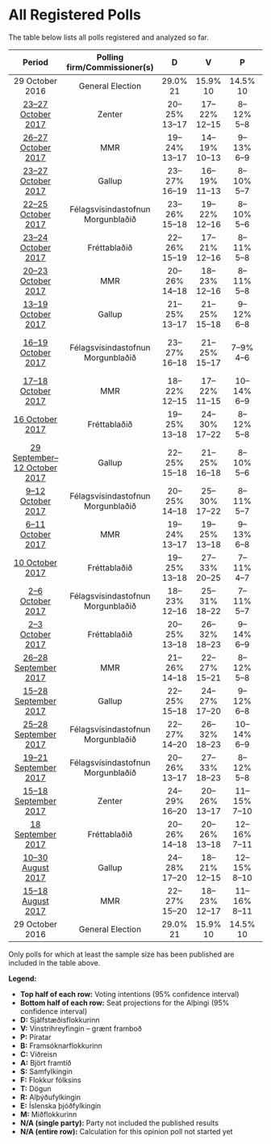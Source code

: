 # All Registered Polls

The table below lists all polls registered and analyzed so far.

| Period     | Polling firm/Commissioner(s) | D | V | P | B | C | A | S | F | T | R | E | M |
|:----------:|:----------------------------:|:--:|:--:|:--:|:--:|:--:|:--:|:--:|:--:|:--:|:--:|:--:|:--:|
| 29 October 2016 | General Election | 29.0% <br> 21 | 15.9% <br> 10 | 14.5% <br> 10 | 11.5% <br> 8 | 10.5% <br> 7 | 7.2% <br> 4 | 5.7% <br> 3 | 3.5% <br> 0 | 1.7% <br> 0 | 0.3% <br> 0 | 0.2% <br> 0 | 0.0% <br> 0 |
| [23–27 October 2017](2017-10-27-Zenter.html) | Zenter | 20–25% <br> 13–17 | 17–22% <br> 12–15 | 8–12% <br> 5–8 | 8–12% <br> 5–8 | 6–9% <br> 4–6 | 1–3% <br> 0 | 13–17% <br> 9–12 | 3–6% <br> 0–3 | 0–1% <br> 0 | 0–1% <br> 0 | N/A <br> N/A | 8–12% <br> 5–8 |
| [26–27 October 2017](2017-10-27-MMR.html) | MMR | 19–24% <br> 13–17 | 14–19% <br> 10–13 | 9–13% <br> 6–9 | 10–14% <br> 6–9 | 7–10% <br> 4–6 | 1–3% <br> 0 | 11–15% <br> 7–10 | 3–6% <br> 0–4 | N/A <br> N/A | N/A <br> N/A | N/A <br> N/A | 10–14% <br> 6–9 |
| [23–27 October 2017](2017-10-27-Gallup.html) | Gallup | 23–27% <br> 16–19 | 16–19% <br> 11–13 | 8–10% <br> 5–7 | 8–10% <br> 5–6 | 7–9% <br> 4–6 | 1–2% <br> 0 | 14–17% <br> 9–12 | 3–5% <br> 0 | 0% <br> 0 | 0–1% <br> 0 | N/A <br> N/A | 8–11% <br> 5–8 |
| [22–25 October 2017](2017-10-25-Felagsvisindastofnun.html) | Félagsvísindastofnun <br> Morgunblaðið | 23–26% <br> 15–18 | 19–22% <br> 12–16 | 8–10% <br> 5–6 | 7–9% <br> 4–6 | 7–9% <br> 4–6 | 1–2% <br> 0 | 14–17% <br> 9–12 | 3–5% <br> 0–3 | N/A <br> N/A | N/A <br> N/A | N/A <br> N/A | 8–11% <br> 5–7 |
| [23–24 October 2017](2017-10-24-Frettabladid.html) | Fréttablaðið | 22–26% <br> 15–19 | 17–21% <br> 12–16 | 8–11% <br> 5–8 | 5–7% <br> 3–5 | 6–9% <br> 4–6 | 1–3% <br> 0 | 13–16% <br> 9–11 | 3–5% <br> 0–3 | N/A <br> N/A | N/A <br> N/A | N/A <br> N/A | 8–11% <br> 5–8 |
| [20–23 October 2017](2017-10-23-MMR.html) | MMR | 20–26% <br> 14–18 | 18–23% <br> 12–16 | 8–11% <br> 5–8 | 7–11% <br> 4–7 | 4–7% <br> 0–4 | 1–3% <br> 0 | 11–16% <br> 7–11 | 4–6% <br> 0–4 | N/A <br> N/A | N/A <br> N/A | N/A <br> N/A | 10–15% <br> 7–11 |
| [13–19 October 2017](2017-10-19-Gallup.html) | Gallup | 21–25% <br> 13–17 | 21–25% <br> 15–18 | 9–12% <br> 6–8 | 6–9% <br> 4–5 | 5–7% <br> 0–4 | 1–2% <br> 0 | 12–15% <br> 7–10 | 5–7% <br> 0–4 | N/A <br> N/A | N/A <br> N/A | N/A <br> N/A | 8–11% <br> 5–8 |
| [16–19 October 2017](2017-10-19-Felagsvisindastofnun.html) | Félagsvísindastofnun <br> Morgunblaðið | 23–27% <br> 16–18 | 21–25% <br> 15–17 | 7–9% <br> 4–6 | 6–8% <br> 4–5 | 5–7% <br> 0–4 | 1–2% <br> 0 | 14–17% <br> 10–12 | 3–4% <br> 0 | 0–1% <br> 0 | 0% <br> 0 | N/A <br> N/A | 9–11% <br> 5–7 |
| [17–18 October 2017](2017-10-18-MMR.html) | MMR | 18–22% <br> 12–15 | 17–22% <br> 11–15 | 10–14% <br> 6–9 | 6–10% <br> 4–6 | 5–8% <br> 3–5 | 1–3% <br> 0 | 14–18% <br> 9–12 | 4–7% <br> 0–4 | N/A <br> N/A | N/A <br> N/A | N/A <br> N/A | 9–13% <br> 6–9 |
| [16 October 2017](2017-10-16-Frettabladid.html) | Fréttablaðið | 19–25% <br> 13–18 | 24–30% <br> 17–22 | 8–12% <br> 5–8 | 6–9% <br> 4–6 | 4–7% <br> 0–4 | 1–3% <br> 0 | 8–13% <br> 6–9 | 3–5% <br> 0–3 | N/A <br> N/A | N/A <br> N/A | N/A <br> N/A | 9–13% <br> 5–9 |
| [29 September–12 October 2017](2017-10-12-Gallup.html) | Gallup | 22–25% <br> 15–18 | 21–25% <br> 16–18 | 8–10% <br> 5–6 | 6–8% <br> 4–5 | 4–6% <br> 0–3 | 2–4% <br> 0 | 12–15% <br> 8–11 | 5–7% <br> 0–4 | 0–1% <br> 0 | 0–1% <br> 0 | 0% <br> 0 | 8–11% <br> 5–8 |
| [9–12 October 2017](2017-10-12-Felagsvisindastofnun.html) | Félagsvísindastofnun <br> Morgunblaðið | 20–25% <br> 14–18 | 25–30% <br> 17–22 | 8–11% <br> 5–7 | 4–7% <br> 1–4 | 3–5% <br> 0 | 2–4% <br> 0 | 13–17% <br> 9–12 | 5–8% <br> 3–5 | N/A <br> N/A | N/A <br> N/A | N/A <br> N/A | 5–8% <br> 3–5 |
| [6–11 October 2017](2017-10-11-MMR.html) | MMR | 19–24% <br> 13–17 | 19–25% <br> 13–18 | 9–13% <br> 6–8 | 5–8% <br> 1–5 | 3–5% <br> 0 | 3–6% <br> 0–3 | 11–15% <br> 7–11 | 6–9% <br> 4–6 | N/A <br> N/A | 0–2% <br> 0 | N/A <br> N/A | 9–13% <br> 6–9 |
| [10 October 2017](2017-10-10-Frettabladid.html) | Fréttablaðið | 19–25% <br> 13–18 | 27–33% <br> 20–25 | 7–11% <br> 4–7 | 6–9% <br> 3–6 | 2–5% <br> 0 | 3–5% <br> 0–3 | 7–10% <br> 4–7 | 5–8% <br> 0–5 | N/A <br> N/A | N/A <br> N/A | N/A <br> N/A | 7–11% <br> 5–8 |
| [2–6 October 2017](2017-10-06-Felagsvisindastofnun.html) | Félagsvísindastofnun <br> Morgunblaðið | 18–23% <br> 12–16 | 25–31% <br> 18–22 | 7–11% <br> 5–7 | 4–7% <br> 0–5 | 2–4% <br> 0 | 2–4% <br> 0 | 9–13% <br> 6–8 | 7–11% <br> 5–7 | 0% <br> 0 | 0–1% <br> 0 | 0–1% <br> 0 | 8–11% <br> 5–8 |
| [2–3 October 2017](2017-10-03-Frettabladid.html) | Fréttablaðið | 20–25% <br> 13–18 | 26–32% <br> 18–23 | 9–14% <br> 6–9 | 4–7% <br> 0–5 | 2–4% <br> 0 | 2–4% <br> 0 | 9–13% <br> 6–9 | 4–8% <br> 0–5 | N/A <br> N/A | N/A <br> N/A | N/A <br> N/A | 7–11% <br> 5–8 |
| [26–28 September 2017](2017-09-28-MMR.html) | MMR | 21–26% <br> 14–18 | 22–27% <br> 15–21 | 8–12% <br> 5–8 | 5–8% <br> 3–5 | 4–6% <br> 0–4 | 2–4% <br> 0 | 9–12% <br> 6–8 | 7–10% <br> 4–7 | 0–1% <br> 0 | 0–1% <br> 0 | N/A <br> N/A | 6–9% <br> 4–6 |
| [15–28 September 2017](2017-09-28-Gallup.html) | Gallup | 22–25% <br> 15–18 | 24–27% <br> 17–20 | 9–12% <br> 6–8 | 9–11% <br> 6–8 | 3–4% <br> 0 | 4–6% <br> 0–3 | 8–11% <br> 6–7 | 9–11% <br> 6–8 | N/A <br> N/A | N/A <br> N/A | N/A <br> N/A | 2–3% <br> 0 |
| [25–28 September 2017](2017-09-28-Felagsvisindastofnun.html) | Félagsvísindastofnun <br> Morgunblaðið | 22–27% <br> 14–20 | 26–32% <br> 18–23 | 10–14% <br> 6–9 | 6–9% <br> 3–6 | 4–6% <br> 0–4 | 3–6% <br> 0–3 | 6–9% <br> 3–6 | 5–8% <br> 3–6 | N/A <br> N/A | N/A <br> N/A | N/A <br> N/A | 3–6% <br> 0–4 |
| [19–21 September 2017](2017-09-21-Felagsvisindastofnun.html) | Félagsvísindastofnun <br> Morgunblaðið | 20–26% <br> 13–17 | 27–33% <br> 18–23 | 8–12% <br> 5–8 | 9–13% <br> 6–8 | 5–8% <br> 0–5 | 2–4% <br> 0 | 6–10% <br> 4–6 | 7–11% <br> 4–7 | N/A <br> N/A | N/A <br> N/A | N/A <br> N/A | N/A <br> N/A |
| [15–18 September 2017](2017-09-18-Zenter.html) | Zenter | 24–29% <br> 16–20 | 20–26% <br> 13–17 | 11–15% <br> 7–10 | 9–13% <br> 5–8 | 2–4% <br> 0 | 4–7% <br> 0–4 | 7–11% <br> 5–7 | 8–12% <br> 5–8 | N/A <br> N/A | N/A <br> N/A | N/A <br> N/A | N/A <br> N/A |
| [18 September 2017](2017-09-18-Frettabladid.html) | Fréttablaðið | 20–26% <br> 14–18 | 20–26% <br> 13–18 | 12–16% <br> 7–11 | 8–13% <br> 5–9 | 4–7% <br> 0–4 | 6–9% <br> 3–6 | 4–7% <br> 0–4 | 9–13% <br> 5–9 | N/A <br> N/A | N/A <br> N/A | N/A <br> N/A | N/A <br> N/A |
| [10–30 August 2017](2017-08-30-Gallup.html) | Gallup | 24–28% <br> 17–20 | 18–21% <br> 12–15 | 12–15% <br> 8–10 | 10–12% <br> 6–8 | 4–6% <br> 0–4 | 2–4% <br> 0 | 9–11% <br> 6–8 | 9–12% <br> 6–8 | N/A <br> N/A | N/A <br> N/A | N/A <br> N/A | N/A <br> N/A |
| [15–18 August 2017](2017-08-18-MMR.html) | MMR | 22–27% <br> 15–20 | 18–23% <br> 12–17 | 11–16% <br> 8–11 | 8–12% <br> 5–8 | 5–8% <br> 0–5 | 3–5% <br> 0–1 | 9–13% <br> 6–9 | 5–8% <br> 3–6 | N/A <br> N/A | 0–1% <br> 0 | N/A <br> N/A | N/A <br> N/A |
| 29 October 2016 | General Election | 29.0% <br> 21 | 15.9% <br> 10 | 14.5% <br> 10 | 11.5% <br> 8 | 10.5% <br> 7 | 7.2% <br> 4 | 5.7% <br> 3 | 3.5% <br> 0 | 1.7% <br> 0 | 0.3% <br> 0 | 0.2% <br> 0 | 0.0% <br> 0 |

Only polls for which at least the sample size has been published are included in the table above.

**Legend:**
+ **Top half of each row:** Voting intentions (95% confidence interval)
+ **Bottom half of each row:** Seat projections for the Alþingi (95% confidence interval)
+ **D:** Sjálfstæðisflokkurinn
+ **V:** Vinstrihreyfingin – grænt framboð
+ **P:** Píratar
+ **B:** Framsóknarflokkurinn
+ **C:** Viðreisn
+ **A:** Björt framtíð
+ **S:** Samfylkingin
+ **F:** Flokkur fólksins
+ **T:** Dögun
+ **R:** Alþýðufylkingin
+ **E:** Íslenska þjóðfylkingin
+ **M:** Miðflokkurinn
+ **N/A (single party):** Party not included the published results
+ **N/A (entire row):** Calculation for this opinion poll not started yet

